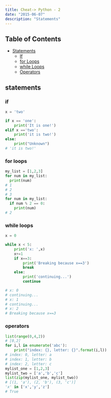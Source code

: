 ```yaml
---
title: Cheat-> Python - 2
date: "2015-06-07"
description: "Statements"
---
```


## Table of Contents

- [Statements](#statements)
  - [If](#if)
  - [for Loops](#for-loops)
  - [while Loops](#while-loops)
  - [Operators](#operators)

## statements

### if

```python
x = 'two'

if x == 'one':
    print('It is one!')
elif x =='two':
    print('it is two!')
else:
    print("Unknown")
# 'it is two!'

```

### for loops

```python
my_list = [1,2,3]
for num in my_list:
  print(num)
# 1
# 2
# 3
for num in my_list:
  if num % 2 == 0:
    print(num)
# 2

```

### while loops

```python
x = 0

while x < 5:
    print('x: ',x)
    x+=1
    if x==3:
        print('Breaking because x==3')
        break
    else:
        print('continuing...')
        continue

# x: 0
# continuing...
# x: 1
# continuing...
# x: 2
# Breaking because x==3

```

### operators

```python
list(range(0,4,2))
# [0,2]
for i,l in enumerate('abc'):
    print("index: {}, letter: {}".format(i,l))
# index: 0, letter: a
# index: 1, letter: b
# index: 2, letter: c
mylist_one = [1,2,3]
mylist_two = ['a','b','c']
list(zip(mylist_one, mylist_two))
# [(1, 'a'), (2, 'b'), (3, 'c')]
'x' in ['x','y','z']
# True
```

